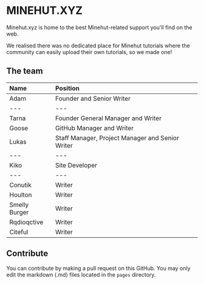 # MINEHUT.XYZ

Minehut.xyz is home to the best Minehut-related support you'll find on the web.

We realised there was no dedicated place for Minehut tutorials where the community can easily upload their own tutorials, so we made one!

## The team

| Name          | Position                                         |
| :------------ | :----------------------------------------------- |
| Adam          | Founder and Senior Writer                        |
| ---           | ---                                              |
| Tarna         | Founder General Manager and Writer               |
| Goose         | GitHub Manager and Writer                        |
| Lukas         | Staff Manager, Project Manager and Senior Writer |
| ---           | ---                                              |
| Kiko          | Site Developer                                   |
| ---           | ---                                              |
| Conutik       | Writer                                           |
| Houlton       | Writer                                           |
| Smelly Burger | Writer                                           |
| Rqdioqctive   | Writer                                           |
| Citeful       | Writer                                           |

## Contribute

You can contribute by making a pull request on this GitHub.
You may only edit the markdown (.md) files located in the `pages` directory.

